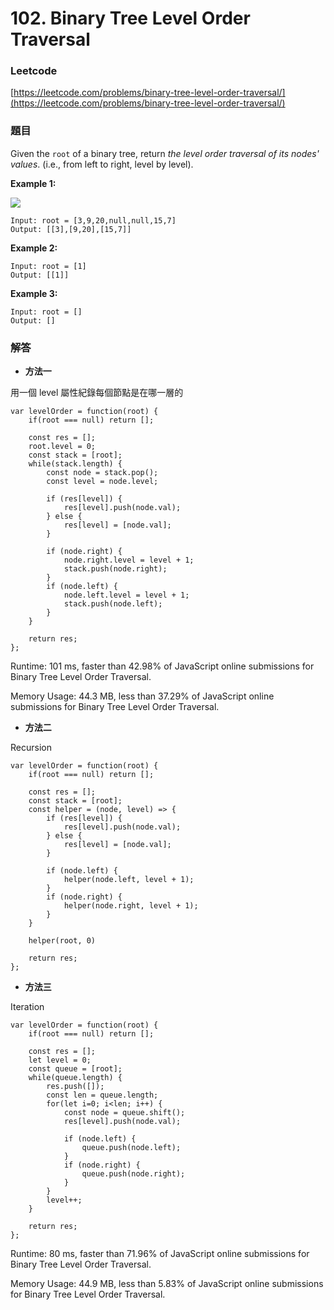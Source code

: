 # 102. Binary Tree Level Order Traversal

### Leetcode

[https://leetcode.com/problems/binary-tree-level-order-traversal/](https://leetcode.com/problems/binary-tree-level-order-traversal/)

### 題目

Given the `root` of a binary tree, return _the level order traversal of its nodes' values_. (i.e., from left to right, level by level).

&#x20;

**Example 1:**

![](https://assets.leetcode.com/uploads/2021/02/19/tree1.jpg)

```
Input: root = [3,9,20,null,null,15,7]
Output: [[3],[9,20],[15,7]]
```

**Example 2:**

```
Input: root = [1]
Output: [[1]]
```

**Example 3:**

```
Input: root = []
Output: []
```

### 解答 <a href="#ti-jie" id="ti-jie"></a>

* **方法一**

用一個 level 屬性紀錄每個節點是在哪一層的

```
var levelOrder = function(root) {
    if(root === null) return [];
    
    const res = [];
    root.level = 0;
    const stack = [root];
    while(stack.length) {
        const node = stack.pop();
        const level = node.level;
        
        if (res[level]) {
            res[level].push(node.val);
        } else {
            res[level] = [node.val];
        }
        
        if (node.right) {
            node.right.level = level + 1;
            stack.push(node.right);
        }
        if (node.left) {
            node.left.level = level + 1;
            stack.push(node.left);
        }
    }
    
    return res;
};
```

Runtime: 101 ms, faster than 42.98% of JavaScript online submissions for Binary Tree Level Order Traversal.

Memory Usage: 44.3 MB, less than 37.29% of JavaScript online submissions for Binary Tree Level Order Traversal.

* **方法二**

Recursion

```
var levelOrder = function(root) {
    if(root === null) return [];
    
    const res = [];
    const stack = [root];
    const helper = (node, level) => {
        if (res[level]) {
            res[level].push(node.val);
        } else {
            res[level] = [node.val];
        }
        
        if (node.left) {
            helper(node.left, level + 1);
        }
        if (node.right) {
            helper(node.right, level + 1);
        }
    }
    
    helper(root, 0)
    
    return res;
};
```

* **方法三**

Iteration

```
var levelOrder = function(root) {
    if(root === null) return [];
    
    const res = [];
    let level = 0;
    const queue = [root];
    while(queue.length) {
        res.push([]);
        const len = queue.length;
        for(let i=0; i<len; i++) {
            const node = queue.shift();
            res[level].push(node.val);
            
            if (node.left) {
                queue.push(node.left);
            }
            if (node.right) {
                queue.push(node.right);
            }
        }
        level++;
    }
    
    return res;
};
```

Runtime: 80 ms, faster than 71.96% of JavaScript online submissions for Binary Tree Level Order Traversal.

Memory Usage: 44.9 MB, less than 5.83% of JavaScript online submissions for Binary Tree Level Order Traversal.
